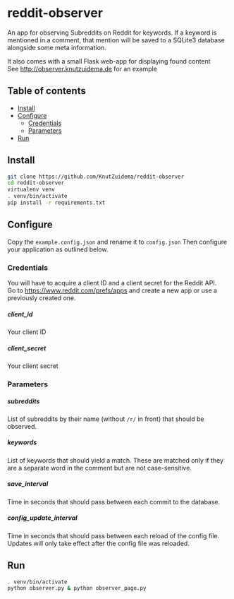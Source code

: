 # reddit-observer

An app for observing Subreddits on Reddit for keywords.
If a keyword is mentioned in a comment, that mention will be saved to a SQLite3 database alongside some meta information.

It also comes with a small Flask web-app for displaying found content  
See http://observer.knutzuidema.de for an example

## Table of contents
* [Install](#install)
* [Configure](#configure)
  * [Credentials](#credentials)
  * [Parameters](#parameters)
* [Run](#run)

## Install

```bash
git clone https://github.com/KnutZuidema/reddit-observer
cd reddit-observer
virtualenv venv
. venv/bin/activate
pip install -r requirements.txt
```

## Configure

Copy the `example.config.json` and rename it to `config.json`
Then configure your application as outlined below.

### Credentials
You will have to acquire a client ID and a client secret for the Reddit API.  
Go to https://www.reddit.com/prefs/apps and create a new app or use a previously created one.

##### client_id
Your client ID

##### client_secret
Your client secret

### Parameters
##### subreddits
List of subreddits by their name (without `/r/` in front) that should be observed.

##### keywords
List of keywords that should yield a match. These are matched only if they are a separate word in the comment but are not case-sensitive.

##### save_interval
Time in seconds that should pass between each commit to the database.

##### config_update_interval
Time in seconds that should pass between each reload of the config file.  
Updates will only take effect after the config file was reloaded.

## Run
```bash
. venv/bin/activate
python observer.py & python observer_page.py
```
